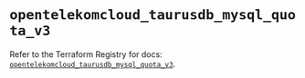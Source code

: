 # `opentelekomcloud_taurusdb_mysql_quota_v3`

Refer to the Terraform Registry for docs: [`opentelekomcloud_taurusdb_mysql_quota_v3`](https://registry.terraform.io/providers/opentelekomcloud/opentelekomcloud/1.36.51/docs/resources/taurusdb_mysql_quota_v3).

